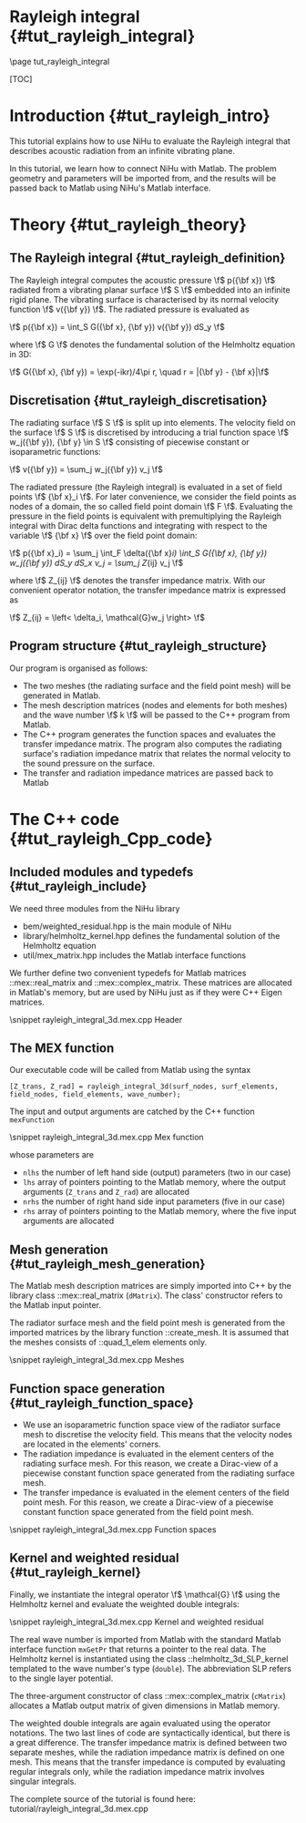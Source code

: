 Rayleigh integral {#tut_rayleigh_integral}
=================

\page tut_rayleigh_integral

[TOC]

Introduction {#tut_rayleigh_intro}
============

This tutorial explains how to use NiHu to evaluate the Rayleigh integral that describes acoustic radiation from an infinite vibrating plane.

In this tutorial, we learn how to connect NiHu with Matlab.
The problem geometry and parameters will be imported from, and the results will be passed back to Matlab using NiHu's Matlab interface.

Theory {#tut_rayleigh_theory}
======

The Rayleigh integral {#tut_rayleigh_definition}
---------------------

The Rayleigh integral computes the acoustic pressure \f$ p({\bf x}) \f$ radiated from a vibrating planar surface \f$ S \f$ embedded into an infinite rigid plane.
The vibrating surface is characterised by its normal velocity function \f$ v({\bf y}) \f$.
The radiated pressure is evaluated as

\f$ p({\bf x}) = \int_S G({\bf x}, {\bf y}) v({\bf y}) dS_y \f$

where \f$ G \f$ denotes the fundamental solution of the Helmholtz equation in 3D:

\f$ G({\bf x}, {\bf y}) = \exp(-ikr)/4\pi r, \quad r = |{\bf y} - {\bf x}|\f$

Discretisation {#tut_rayleigh_discretisation}
--------------

The radiating surface \f$ S \f$ is split up into elements.
The velocity field on the surface \f$ S \f$ is discretised by introducing a trial function space \f$ w_j({\bf y}), {\bf y} \in S \f$ consisting of piecewise constant or isoparametric functions:

\f$ v({\bf y}) = \sum_j w_j({\bf y}) v_j \f$

The radiated pressure (the Rayleigh integral) is evaluated in a set of field points \f$ {\bf x}_i \f$.
For later convenience, we consider the field points as nodes of a domain, the so called field point domain \f$ F \f$.
Evaluating the pressure in the field points is equivalent with premultiplying the Rayleigh integral with Dirac delta functions and integrating with respect to the variable \f$ {\bf x} \f$ over the field point domain:

\f$ p({\bf x}_i) = \sum_j \int_F \delta({\bf x}_i) \int_S G({\bf x}, {\bf y}) w_j({\bf y}) dS_y dS_x v_j
 = \sum_j Z_{ij} v_j \f$
 
where \f$ Z_{ij} \f$ denotes the transfer impedance matrix. With our convenient operator notation, the transfer impedance matrix is expressed as

\f$ Z_{ij} = \left< \delta_i, \mathcal{G}w_j \right> \f$


Program structure {#tut_rayleigh_structure}
-----------------

Our program is organised as follows:
- The two meshes (the radiating surface and the field point mesh) will be generated in Matlab.
- The mesh description matrices (nodes and elements for both meshes) and the wave number \f$ k \f$ will be passed to the C++ program from Matlab.
- The C++ program generates the function spaces and evaluates the transfer impedance matrix. The program also computes the radiating surface's radiation impedance matrix that relates the normal velocity to the sound pressure on the surface.
- The transfer and radiation impedance matrices are passed back to Matlab


The C++ code {#tut_rayleigh_Cpp_code}
============

Included modules and typedefs {#tut_rayleigh_include}
-----------------------------

We need three modules from the NiHu library
- bem/weighted_residual.hpp is the main module of NiHu
- library/helmholtz_kernel.hpp defines the fundamental solution of the Helmholtz equation
- util/mex_matrix.hpp includes the Matlab interface functions

We further define two convenient typedefs for Matlab matrices ::mex::real_matrix and ::mex::complex_matrix.
These matrices are allocated in Matlab's memory, but are used by NiHu just as if they were C++ Eigen matrices.

\snippet rayleigh_integral_3d.mex.cpp Header

The MEX function
----------------

Our executable code will be called from Matlab using the syntax

	[Z_trans, Z_rad] = rayleigh_integral_3d(surf_nodes, surf_elements, field_nodes, field_elements, wave_number);
	
The input and output arguments are catched by the C++ function `mexFunction`

\snippet rayleigh_integral_3d.mex.cpp Mex function

whose parameters are
- `nlhs` the number of left hand side (output) parameters (two in our case)
- `lhs` array of pointers pointing to the Matlab memory, where the output arguments (`Z_trans` and `Z_rad`) are allocated
- `nrhs` the number of right hand side input parameters (five in our case)
- `rhs` array of pointers pointing to the Matlab memory, where the five input arguments are allocated

Mesh generation {#tut_rayleigh_mesh_generation}
---------------

The Matlab mesh description matrices are simply imported into C++ by the library class ::mex::real_matrix (`dMatrix`).
The class' constructor refers to the Matlab input pointer.

The radiator surface mesh and the field point mesh is generated from the imported matrices by the library function ::create_mesh.
It is assumed that the meshes consists of ::quad_1_elem elements only.

\snippet rayleigh_integral_3d.mex.cpp Meshes

Function space generation {#tut_rayleigh_function_space}
-------------------------

- We use an isoparametric function space view of the radiator surface mesh to discretise the velocity field. This means that the velocity nodes are located in the elements' corners.
- The radiation impedance is evaluated in the element centers of the radiating surface mesh. For this reason, we create a Dirac-view of a piecewise constant function space generated from the radiating surface mesh.
- The transfer impedance is evaluated in the element centers of the field point mesh. For this reason, we create a Dirac-view of a piecewise constant function space generated from the field point mesh.

\snippet rayleigh_integral_3d.mex.cpp Function spaces

Kernel and weighted residual {#tut_rayleigh_kernel}
----------------------------

Finally, we instantiate the integral operator \f$ \mathcal{G} \f$ using the Helmholtz kernel and evaluate the weighted double integrals:

\snippet rayleigh_integral_3d.mex.cpp Kernel and weighted residual

The real wave number is imported from Matlab with the standard Matlab interface function `mxGetPr` that returns a pointer to the real data.
The Helmholtz kernel is instantiated using the class ::helmholtz_3d_SLP_kernel templated to the wave number's type (`double`).
The abbreviation SLP refers to the single layer potential.

The three-argument constructor of class ::mex::complex_matrix (`cMatrix`) allocates a Matlab output matrix of given dimensions in Matlab memory.

The weighted double integrals are again evaluated using the operator notations.
The two last lines of code are syntactically identical, but there is a great difference.
The transfer impedance matrix is defined between two separate meshes, while the radiation impedance matrix is defined on one mesh.
This means that the transfer impedance is computed by evaluating regular integrals only, while the radiation impedance matrix involves singular integrals.

The complete source of the tutorial is found here: tutorial/rayleigh_integral_3d.mex.cpp

